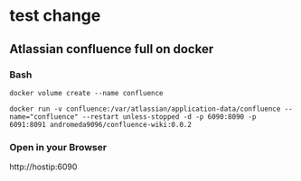 # test change
## Atlassian confluence full on docker

### Bash
```
docker volume create --name confluence

docker run -v confluence:/var/atlassian/application-data/confluence --name="confluence" --restart unless-stopped -d -p 6090:8090 -p 6091:8091 andromeda9096/confluence-wiki:0.0.2
```
### Open in your Browser

http://hostip:6090
